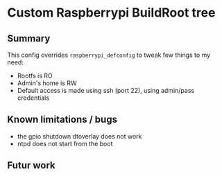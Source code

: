 # Custom Raspberrypi BuildRoot tree

## Summary

This config overrides `raspberrypi_defconfig` to tweak few things to my need:
- Rootfs is RO
- Admin's home is RW
- Default access is made using ssh (port 22), using admin/pass credentials
 
## Known limitations / bugs
- the gpio shutdown dtoverlay does not work
- ntpd does not start from the boot

## Futur work
